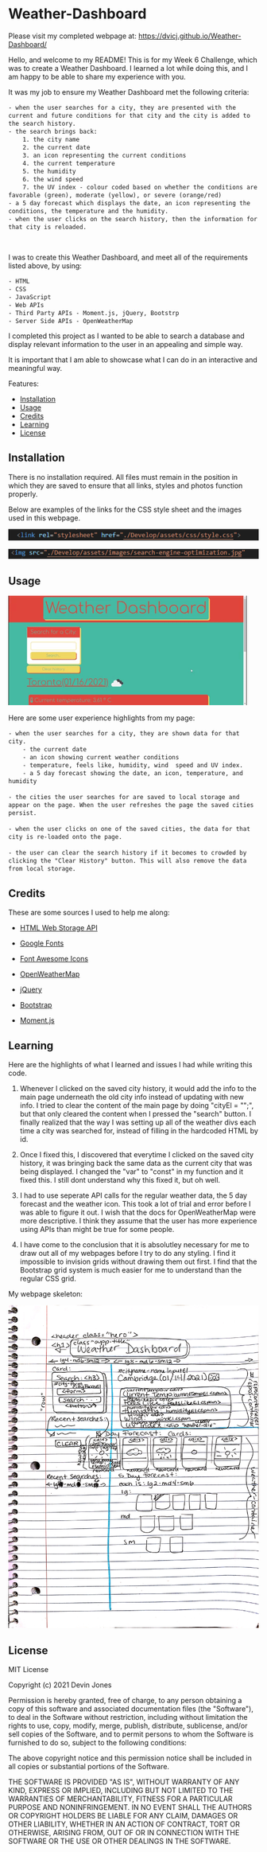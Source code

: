 # Weather-Dashboard

Please visit my completed webpage at:  https://dvicj.github.io/Weather-Dashboard/

Hello, and welcome to my README! This is for my Week 6 Challenge, which was to create a Weather Dashboard. I learned a lot while doing this, and I am happy to be able to share my experience with you. 

It was my job to ensure my Weather Dashboard met the following criteria: 

    - when the user searches for a city, they are presented with the current and future conditions for that city and the city is added to the search history.
    - the search brings back: 
        1. the city name
        2. the current date
        3. an icon representing the current conditions
        4. the current temperature
        5. the humidity
        6. the wind speed
        7. the UV index - colour coded based on whether the conditions are favorable (green), moderate (yellow), or severe (orange/red)
    - a 5 day forecast which displays the date, an icon representing the conditions, the temperature and the humidity.
    - when the user clicks on the search history, then the information for that city is reloaded. 

<br>

I was to create this Weather Dashboard, and meet all of the requirements listed above, by using: 

	- HTML
    - CSS 
    - JavaScript
    - Web APIs
    - Third Party APIs - Moment.js, jQuery, Bootstrp
    - Server Side APIs - OpenWeatherMap
	
I completed this project as I wanted to be able to
search a database and display relevant information to the user in an appealing and simple way. 

It is important that I am able to showcase what I can do in an interactive and meaningful way. 

Features: 


* [Installation](#installation)
* [Usage](#usage)
* [Credits](#credits)
* [Learning](#learning)
* [License](#license)


## Installation

There is no installation required. All files must remain in the position in which they are saved to ensure that all links, styles and photos function properly. 

Below are examples of the links for the CSS style sheet and the images used in this webpage. 

![style sheet relative path](https://github.com/dvicj/Horiseon-Accessibility/blob/main/style%20sheet%20relative%20path.PNG)

![image relative path](https://github.com/dvicj/Horiseon-Accessibility/blob/main/image%20relative%20path.PNG)

## Usage

![website demo](https://github.com/dvicj/Weather-Dashboard/blob/main/assets/images/websitedemo.gif)

Here are some user experience highlights from my page: 

    - when the user searches for a city, they are shown data for that city. 
        - the current date 
        - an icon showing current weather conditions
        - temperature, feels like, humidity, wind  speed and UV index. 
        - a 5 day forecast showing the date, an icon, temperature, and humidity

    - the cities the user searches for are saved to local storage and appear on the page. When the user refreshes the page the saved cities persist.
     
    - when the user clicks on one of the saved cities, the data for that city is re-loaded onto the page. 

    - the user can clear the search history if it becomes to crowded by clicking the "Clear History" button. This will also remove the data from local storage. 

## Credits
These are some sources I used to help me along:

- [HTML Web Storage API](https://www.w3schools.com/html/html5_webstorage.asp)

- [Google Fonts](https://fonts.google.com/)

- [Font Awesome Icons](https://fontawesome.com/icons?d=gallery)

- [OpenWeatherMap](https://openweathermap.org/api)

- [jQuery](https://jquery.com/)

- [Bootstrap](https://getbootstrap.com/)

- [Moment.js](https://momentjs.com/)


## Learning
Here are the highlights of what I learned and issues I had while writing this code.

1. Whenever I clicked on the saved city history, it would add the info to the main page underneath the old city info instead of updating with new info. I tried to clear the content of the main page by doing "cityEl = "";", but that only cleared the content when I pressed the "search" button. I finally realized that the way I was setting up all of the weather divs each time a city was searched for, instead of filling in the hardcoded HTML by id. 

2. Once I fixed this, I discovered that everytime I clicked on the saved city history, it was bringing back the same data as the current city that was being displayed. I changed the "var" to "const" in my function and it fixed this. I still dont understand why this fixed it, but oh well. 

3. I had to use seperate API calls for the regular weather data, the 5 day forecast and the weather icon. This took a lot of trial and error before I was able to figure it out. I wish that the docs for OpenWeatherMap were more descriptive. I think they assume that the user has more experience using APIs than might be true for some people. 

4. I have come to the conclusion that it is absolutley necessary for me to draw out all of my webpages before I try to do any styling. I find it impossible to invision grids without drawing them out first. I find that the Bootstrap grid system is much easier for me to understand than the regular CSS grid. 

My webpage skeleton:

![webpage skeleton](https://github.com/dvicj/Weather-Dashboard/blob/main/assets/images/websiteplan.JPG)



## License

MIT License

Copyright (c) 2021 Devin Jones 

Permission is hereby granted, free of charge, to any person obtaining a copy
of this software and associated documentation files (the "Software"), to deal
in the Software without restriction, including without limitation the rights
to use, copy, modify, merge, publish, distribute, sublicense, and/or sell
copies of the Software, and to permit persons to whom the Software is
furnished to do so, subject to the following conditions:

The above copyright notice and this permission notice shall be included in all
copies or substantial portions of the Software.

THE SOFTWARE IS PROVIDED "AS IS", WITHOUT WARRANTY OF ANY KIND, EXPRESS OR
IMPLIED, INCLUDING BUT NOT LIMITED TO THE WARRANTIES OF MERCHANTABILITY,
FITNESS FOR A PARTICULAR PURPOSE AND NONINFRINGEMENT. IN NO EVENT SHALL THE
AUTHORS OR COPYRIGHT HOLDERS BE LIABLE FOR ANY CLAIM, DAMAGES OR OTHER
LIABILITY, WHETHER IN AN ACTION OF CONTRACT, TORT OR OTHERWISE, ARISING FROM,
OUT OF OR IN CONNECTION WITH THE SOFTWARE OR THE USE OR OTHER DEALINGS IN THE
SOFTWARE.
